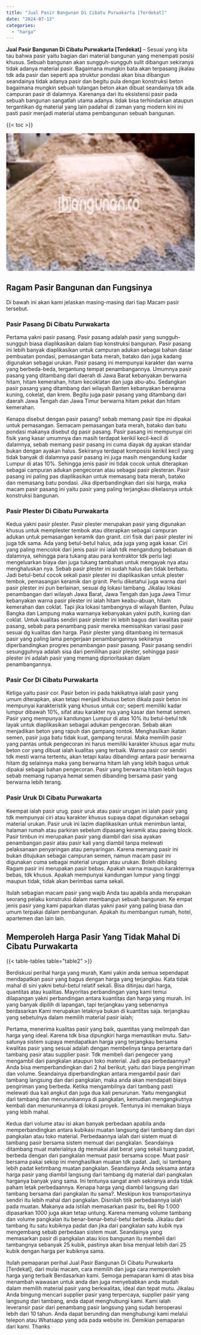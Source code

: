 ```yaml
---
title: "Jual Pasir Bangunan Di Cibatu Purwakarta [Terdekat]"
date: "2024-07-13"
categories: 
  - "harga"
---
```


**Jual Pasir Bangunan Di Cibatu Purwakarta \[Terdekat\]** – Sesuai yang kita tau bahwa pasir yaitu bagian dari material bangunan yang menempati posisi khusus. Sebuah bangunan akan sungguh-sungguh sulit dibangun sekiranya tidak adanya material pasir. Bagaimana mungkin bata akan terpasang jikalau tdk ada pasir dan seperti apa struktur pondasi akan bisa dibangun seandainya tidak adanya pasir dan begitu pula dengan konstruksi beton bagaimana mungkin sebuah tulangan beton akan dibuat seandainya tdk ada campuran pasir di dalamnya. Karenanya dari itu eksistensi pasir pada sebuah bangunan sangatlah utama adanya. tidak bisa terhindarkan ataupun tergantikan dg material yang lain padahal di zaman yang modern kini ini pasti pasir menjadi material utama pembangunan sebuah bangunan.

{{< toc >}}

![Jual Pasir Bangunan Di Cibatu Purwakarta [Terdekat]](/images/jual-pasir-bangunan-37.png)

## Ragam Pasir Bangunan dan Fungsinya

Di bawah ini akan kami jelaskan masing-masing dari tiap Macam pasir tersebut.

### Pasir Pasang Di Cibatu Purwakarta

Pertama yakni pasir pasang. Pasir pasang adalah pasir yang sungguh-sungguh biasa diaplikasikan dalam tiap konstruksi bangunan. Pasir pasang ini lebih banyak diaplikasikan untuk campuran adukan sebagai bahan dasar pembuatan pondasi, pemasangan bata merah, batako dan juga kadang digunakan sebagai urukan. Pasir pasang ini mempunyai karakter dan warna yang berbeda-beda, tergantung tempat penambangannya. Umumnya pasir pasang yang ditambang dari daerah di Jawa Barat kebanyakan berwarna hitam, hitam kemerahan, hitam kecoklatan dan juga abu-abu. Sedangkan pasir pasang yang ditambang dari wilayah Banten kebanyakan berwarna kuning, cokelat, dan krem. Begitu juga pasir pasang yang ditambang dari daerah Jawa Tengah dan Jawa Timur berwarna hitam pekat dan hitam kemerahan.

Kenapa disebut dengan pasir pasang? sebab memang pasir tipe ini dipakai untuk pemasangan. Semacam pemasangan bata merah, batako dan batu pondasi makanya disebut dg pasir pasang. Pasir pasang ini mempunyai ciri fisik yang kasar umumnya dan masih terdapat kerikil kecil-kecil di dalamnya, sebab memang pasir pasang ini cuma diayak dg ayakan standar bukan dengan ayakan halus. Sekiranya terdapat komposisi kerikil kecil yang tidak banyak di dalamnya pasir pasang ini juga masih mengandung kadar Lumpur di atas 10%. Sehingga jenis pasir ini tidak cocok untuk diterapkan sebagai campuran adukan pengecoran atau sebagai pasir plesteran. Pasir pasang ini paling pas diaplikasikan untuk memasang bata merah, batako dan memasang batu pondasi. Jika diperbandingkan dari sisi harga, maka macam pasir pasang ini yaitu pasir yang paling terjangkau dikelasnya untuk konstruksi bangunan.

### Pasir Plester Di Cibatu Purwakarta

Kedua yakni pasir plester. Pasir plester merupakan pasir yang digunakan khusus untuk memplester tembok atau diterapkan sebagai campuran adukan untuk pemasangan keramik dan granit. ciri fisik dari pasir plester ini juga tdk sama. Ada yang betul-betul halus, ada juga yang agak kasar. Ciri yang paling mencolok dari jenis pasir ini ialah tdk mengandung bebatuan di dalamnya, sehingga para tukang atau para kontraktor tdk perlu lagi mengeluarkan biaya dan juga tukang tambahan untuk mengayak nya atau menghaluskan nya. Sebab pasir plester ini sudah halus dan tidak berbatu. Jadi betul-betul cocok sekali pasir plester ini diaplikasikan untuk plester tembok, pemasangan keramik dan granit. Perlu diketahui juga warna dari pasir plester ini pun berlainan, sesuai dg lokasi tambang. Jikalau lokasi penambangan dari wilayah Jawa Barat, Jawa Tengah dan juga Jawa Timur kebanyakan warna pasir plester ini ialah hitam keabu-abuan, hitam kemerahan dan coklat. Tapi jika lokasi tambangnya di wilayah Banten, Pulau Bangka dan Lampung maka warnanya kebanyakan yakni putih, kuning dan coklat. Untuk kualitas sendiri pasir plester ini lebih bagus dari kwalitas pasir pasang, sebab para penambang pasir mereka memisahkan variasi pasir sesuai dg kualitas dan harga. Pasir plester yang ditambang ini termasuk pasir yang paling lama pengerjaan penambangannya sekiranya diperbandingkan progres penambangan pasir pasang. Pasir pasang sendiri sesungguhnya adalah sisa dari pemilihan pasir plester, sehingga pasir plester ini adalah pasir yang memang diprioritaskan dalam penambangannya.

### Pasir Cor Di Cibatu Purwakarta

Ketiga yaitu pasir cor. Pasir beton ini pada hakikatnya ialah pasir yang umum diterapkan, akan tetapi menjadi khusus beton dikala pasir beton ini mempunyai karakteristik yang khusus untuk cor; seperti memiliki kadar lumpur dibawah 10%, sifat atau karakter nya yang kasar dan hemat semen. Pasir yang mempunyai kandungan Lumpur di atas 10% itu betul-betul tdk layak untuk diaplikasikan sebagai adukan pengecoran. Sebab akan menjadikan beton yang rapuh dan gampang rontok. Menghasilkan ikatan semen, pasir juga batu tidak kuat, gampang terurai. Maka memilih pasir yang pantas untuk pengecoran ini harus memiliki karakter khusus agar mutu beton cor yang dibuat ialah kualitas yang terbaik. Warna pasir cor sendiri tdk mesti warna tertentu, akan tetapi kalau dibandingi antara pasir berwarna hitam dg selainnya maka yang berwarna hitam lah yang lebih bagus untuk dipakai sebagai bahan pengecoran. Pasir yang berwarna hitam lebih bagus sebab memang rupanya hemat semen dibanding bersama pasir yang berwarna lebih terang.

### Pasir Uruk Di Cibatu Purwakarta

Keempat ialah pasir urug. pasir uruk atau pasir urugan ini ialah pasir yang tdk mempunyai ciri atau karakter khusus supaya dapat digunakan sebagai material urukan. Pasir uruk ini lazim diaplikasikan untuk menimbun lantai, halaman rumah atau parkiran sebelum dipasang keramik atau paving block. Pasir timbun ini merupakan pasir yang diambil dari sisa ayakan penambangan pasir atau pasir kali yang diambil tanpa melewati pelaksanaan penyaringan atau penyaringan. Karena memang pasir ini bukan ditujukan sebagai campuran semen, namun macam pasir ini digunakan cuma sebagai material urugan atau urukan. Boleh dibilang Ragam pasir ini merupakan pasir bebas. Apakah warna maupun karakternya bebas, tdk khusus. Apakah mempunyai kandungan lumpur yang tinggi maupun tidak, tidak akan berimbas sama sekali.

Itulah sebagian macam pasir yang wajib Anda tau apabila anda merupakan seorang pelaku konstruksi dalam membangun sebuah bangunan. Ke empat jenis pasir yang kami paparkan diatas yakni pasir yang paling biasa dan umum terpakai dalam pembangunan. Apakah itu membangun rumah, hotel, apartemen dan lain lain.

## Memperoleh Harga Pasir Yang Tidak Mahal Di Cibatu Purwakarta

{{< table-tables table="table2" >}}

Berdiskusi perihal harga yang murah, Kami yakin anda semua sependapat mendapatkan pasir yang bagus dengan harga yang terjangkau. Kata tidak mahal di sini yakni betul-betul relatif sekali. Bisa ditinjau dari harga, quantitas atau kualitas. Mayoritas perbandingan yang kami temui dilapangan yakni perbandingan antara kuantitas dan harga yang murah. Ini yang banyak dipilih di lapangan, tapi terjangkau yang sebenarnya berdasarkan Kami merupakan letaknya bukan di kuantitas saja. terjangkau yang sebetulnya dalam memilih material pasir ialah;

Pertama, menerima kualitas pasir yang baik, quantitas yang melimpah dan harga yang ideal. Karena tdk bisa dipungkiri harga memastikan mutu. Satu-satunya sistem supaya mendapatkan harga yang terjangkau bersama kwalitas pasir yang sesuai adalah dengan membelinya tanpa perantara dari tambang pasir atau supplier pasir. Tdk membeli dari pengecer yang mengambil dari pangkalan ataupun toko material. Jadi apa perbedaannya? Anda bisa memperbandingkan dari 2 hal berikut; yaitu dari biaya pengiriman dan volume. Seandainya diperbandingkan antara mengambil pasir dari tambang langsung dan dari pangkalan, maka anda akan mendapati biaya pengiriman yang berbeda. Ketika mengambilnya dari tambang pasti melewati dua kali angkut dan juga dua kali penurunan. Yaitu mengangkut dari tambang dan menurunkannya di pangkalan, kemudian mengangkutnya kembali dan menurunkannya di lokasi proyek. Tentunya ini memakan biaya yang lebih mahal.

Kedua dari volume atau isi akan banyak perbedaan apabila anda memperbandingkan antara kubikasi muatan langsung dari tambang dan dari pangkalan atau toko material. Perbedaannya ialah dari sistem muat di tambang pasir bersama sistem memuat dari pangkalan. Seandainya ditambang muat materialnya dg memakai alat berat yang sekali tuang padat, berbeda dengan dari pangkalan memuat pasir bersama scope. Muat pasir bersama pakai sekop ini menghasilkan muatan tdk padat. Jadi, isi tambang lebih padat ketimbang muatan pangkalan. Seandainya Anda seksama antara harga pasir yang diambil langsung dari tambang dg material dari pangkalan harganya banyak yang sama. Ini tentunya sangat aneh sekiranya anda tidak paham letak perbedaannya. Kenapa harga yang diambil langsung dari tambang bersama dari pangkalan itu sama?. Meskipun kos transportasinya sendiri itu lebih mahal dari pangkalan. Disinilah titik perbedaannya ialah pada muatan. Makanya ada istilah memasarkan pasir itu, beli Rp 1.000 dipasarkan 1000 juga akan tetap untung. Karena memang volume tambang dan volume pangkalan itu benar-benar-betul-betul berbeda. Jikalau dari tambang itu satu kubiknya padat dan jika dari pangkalan satu kubik nya mengembang sebab perbedaan sistem muat. Seandainya yang memasarkan pasir di pangkalan atau kios bangunan itu membeli dari tambangnya sebanyak 25 kubik, pastinya akan bisa menjual lebih dari 25 kubik dengan harga per kubiknya sama.

Itulah pemaparan perihal Jual Pasir Bangunan Di Cibatu Purwakarta \[Terdekat\], dari mulai macam, cara memilih dan juga cara memperoleh harga yang terbaik Berdasarkan kami. Semoga pemaparan kami di atas bisa menambah wawasan untuk anda dan juga menyebabkan anda mudah dalam memilih material pasir yang berkwalitas, ideal dan tepat mutu. Jikalau Anda bingung mencari supplier pasir yang terpercaya, supplier pasir yang langsung dari tambang, anda dapat menghubungi kami. Kami ialah leveransir pasir dari penambang pasir langsung yang sudah beroperasi lebih dari 10 tahun. Anda dapat berunding dan menghubungi kami melalui telepon atau Whatsapp yang ada pada website ini. Demikian pemaparan dari kami. Thanks
